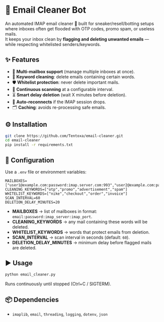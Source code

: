 # 📧 Email Cleaner Bot

An automated IMAP email cleaner 🧹 built for sneaker/resell/botting setups where inboxes often get flooded with OTP codes, promo spam, or useless mails.  
It keeps your inbox clean by **flagging and deleting unwanted emails** — while respecting whitelisted senders/keywords.

## ✨ Features

- 📨 **Multi-mailbox support** (manage multiple inboxes at once).  
- 🧹 **Keyword cleaning**: delete emails containing certain words.  
- 🛡️ **Whitelist protection**: never delete important mails.  
- 🔄 **Continuous scanning** at a configurable interval.  
- ⏳ **Smart delay deletion** (wait X minutes before deletion).  
- 🔌 **Auto-reconnects** if the IMAP session drops.  
- 🗂️ **Caching**: avoids re-processing safe emails.  

## ⚙️ Installation

```bash
git clone https://github.com/Tentoxa/email-cleaner.git
cd email-cleaner
pip install -r requirements.txt
```

## 🔧 Configuration

Use a `.env` file or environment variables:

```env
MAILBOXES=["user1@example.com:password:imap.server.com:993","user2@example.com:password:imap.server.com:993"]
CLEANING_KEYWORDS=["otp","promo","advertisement","spam"]
WHITELIST_KEYWORDS=["nike","checkout","order","invoice"]
SCAN_INTERVAL=60
DELETION_DELAY_MINUTES=20
```

- **MAILBOXES** → list of mailboxes in format: `email:password:imap_server:imap_port`.  
- **CLEANING_KEYWORDS** → any mail containing these words will be deleted.  
- **WHITELIST_KEYWORDS** → words that protect emails from deletion.  
- **SCAN_INTERVAL** → scan interval in seconds (default: `60`).  
- **DELETION_DELAY_MINUTES** → minimum delay before flagged mails are deleted.  

## ▶️ Usage

```bash
python email_cleaner.py
```

Runs continuously until stopped (Ctrl+C / SIGTERM).  

## 📦 Dependencies

- `imaplib`, `email`, `threading`, `logging`, `dotenv`, `json`